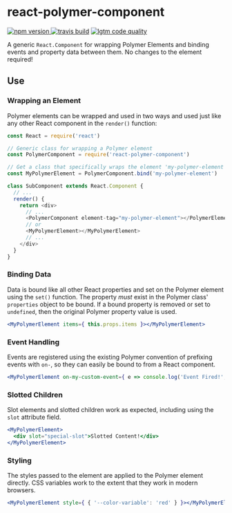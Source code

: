 # react-polymer-component

[
    ![npm version](https://img.shields.io/npm/v/react-polymer-component.svg?style=flat-square)
](https://www.npmjs.com/package/react-polymer-component)
[![travis build](https://img.shields.io/travis/gkjohnson/react-polymer-component.svg?style=flat-square)](https://travis-ci.org/gkjohnson/react-polymer-component)
[![lgtm code quality](https://img.shields.io/lgtm/grade/javascript/g/gkjohnson/react-polymer-component.svg?style=flat-square&label=code-quality)](https://lgtm.com/projects/g/gkjohnson/react-polymer-component/)

A generic `React.Component` for wrapping Polymer Elements and binding events and property data between them. No changes to the element required!

## Use
### Wrapping an Element

Polymer elements can be wrapped and used in two ways and used just like any other React component in the `render()` function:

```js
const React = require('react')

// Generic class for wrapping a Polymer element
const PolymerComponent = require('react-polymer-component')

// Get a class that specifically wraps the element 'my-polymer-element'
const MyPolymerElement = PolymerComponent.bind('my-polymer-element')

class SubComponent extends React.Component {
  // ...
  render() {
    return <div>
      // ...
      <PolymerComponent element-tag="my-polymer-element"></PolymerElement>
      // or
      <MyPolymerElement></MyPolymerElement>
      // ...
    </div>
  }
}
```

### Binding Data

Data is bound like all other React properties and set on the Polymer element using the `set()` function. The property _must_ exist in the Polymer class' `properties` object to be bound. If a bound property is removed or set to `undefined`, then the original Polymer property value is used.

```jsx
<MyPolymerElement items={ this.props.items }></MyPolymerElement>
```

### Event Handling

Events are registered using the existing Polymer convention of prefixing events with `on-`, so they can easily be bound to from a React component.

```jsx
<MyPolymerElement on-my-custom-event={ e => console.log('Event Fired!', e) }></MyPolymerElement>
```

### Slotted Children

Slot elements and slotted children work as expected, including using the `slot` attribute field.

```jsx
<MyPolymerElement>
  <div slot="special-slot">Slotted Content!</div>
</MyPolymerElement>
```

### Styling

The styles passed to the element are applied to the Polymer element directly. CSS variables work to the extent that they work in modern browsers.

```jsx
<MyPolymerElement style={ { '--color-variable': 'red' } }></MyPolymerElement>
```
